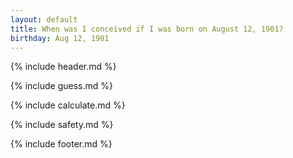 ```yaml
---
layout: default
title: When was I conceived if I was born on August 12, 1901?
birthday: Aug 12, 1901
---
```


{% include header.md %}

{% include guess.md %}

{% include calculate.md %}

{% include safety.md %}

{% include footer.md %}



